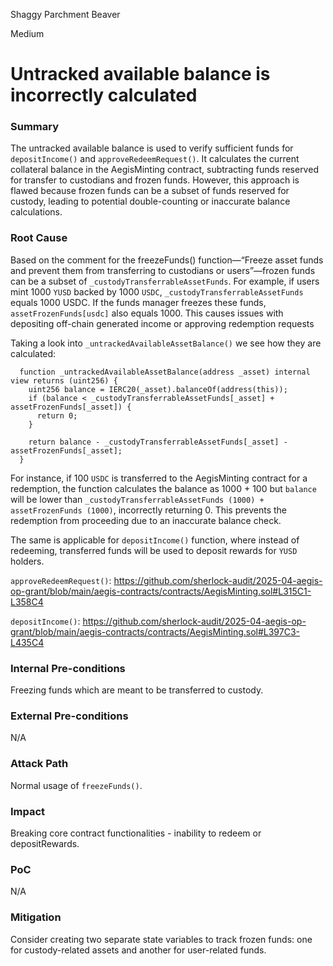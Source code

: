 Shaggy Parchment Beaver

Medium

# Untracked available balance is incorrectly calculated

### Summary

The untracked available balance is used to verify sufficient funds for `depositIncome()` and `approveRedeemRequest()`. It calculates the current collateral balance in the AegisMinting contract, subtracting funds reserved for transfer to custodians and frozen funds. However, this approach is flawed because frozen funds can be a subset of funds reserved for custody, leading to potential double-counting or inaccurate balance calculations.
### Root Cause

Based on the comment for the freezeFunds() function—“Freeze asset funds and prevent them from transferring to custodians or users”—frozen funds can be a subset of `_custodyTransferrableAssetFunds`. For example, if users mint 1000 `YUSD` backed by 1000 `USDC`, `_custodyTransferrableAssetFunds` equals 1000 USDC. If the funds manager freezes these funds, `assetFrozenFunds[usdc]` also equals 1000. This causes issues with depositing off-chain generated income or approving redemption requests

Taking a look into `_untrackedAvailableAssetBalance()` we see how they are calculated:

```solidity
  function _untrackedAvailableAssetBalance(address _asset) internal view returns (uint256) {
    uint256 balance = IERC20(_asset).balanceOf(address(this));
    if (balance < _custodyTransferrableAssetFunds[_asset] + assetFrozenFunds[_asset]) {
      return 0;
    }

    return balance - _custodyTransferrableAssetFunds[_asset] - assetFrozenFunds[_asset];
  }
```

For instance, if 100 `USDC` is transferred to the AegisMinting contract for a redemption, the function calculates the balance as 1000 + 100 but `balance` will be lower than 
`_custodyTransferrableAssetFunds (1000) + assetFrozenFunds (1000)`, incorrectly returning 0. This prevents the redemption from proceeding due to an inaccurate balance check.

The same is applicable for `depositIncome()` function, where instead of redeeming, transferred funds will be used to deposit rewards for `YUSD` holders.

`approveRedeemRequest()`: https://github.com/sherlock-audit/2025-04-aegis-op-grant/blob/main/aegis-contracts/contracts/AegisMinting.sol#L315C1-L358C4

`depositIncome()`: https://github.com/sherlock-audit/2025-04-aegis-op-grant/blob/main/aegis-contracts/contracts/AegisMinting.sol#L397C3-L435C4

### Internal Pre-conditions

Freezing funds which are meant to be transferred to custody.
### External Pre-conditions

N/A
### Attack Path

Normal usage of `freezeFunds()`.
### Impact

Breaking core contract functionalities - inability to redeem or depositRewards.
### PoC

N/A
### Mitigation

Consider creating two separate state variables to track frozen funds: one for custody-related assets and another for user-related funds.